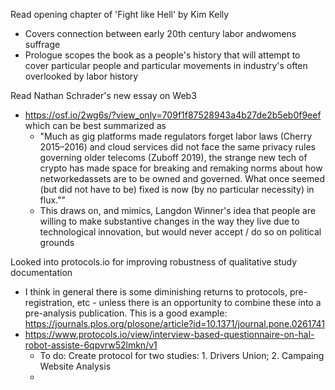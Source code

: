 Read opening chapter of 'Fight like Hell' by Kim Kelly
- Covers connection between early 20th century labor andwomens suffrage
- Prologue scopes the book as a people's history that will attempt to cover particular people and particular movements in industry's often overlooked by labor history 

Read Nathan Schrader's new essay on Web3 
- https://osf.io/2wg6s/?view_only=709f1f87528943a4b27de2b5eb0f9eef which can be best summarized as 
	- "Much as gig platforms made regulators forget labor laws (Cherry 2015–2016) and cloud services did not face the same privacy rules governing older telecoms (Zuboff 2019), the strange new tech of crypto has made space for breaking and remaking norms about how networkedassets are to be owned and governed. What once seemed (but did not have to be) fixed is now (by no particular necessity) in flux.""
	- This draws on, and mimics, Langdon Winner's idea that people are willing to make substantive changes in the way they live due to technological innovation, but would never accept / do so on political grounds


Looked into protocols.io for improving robustness of qualitative study documentation 
- I think in general there is some diminishing returns to protocols, pre-registration, etc - unless there is an opportunity to combine these into a pre-analysis publication. This is a good example: https://journals.plos.org/plosone/article?id=10.1371/journal.pone.0261741 
- https://www.protocols.io/view/interview-based-questionnaire-on-hal-robot-assiste-6qpvrw52lmkn/v1
	- To do: Create protocol for two studies: 1. Drivers Union; 2. Campaing Website Analysis 
	- 